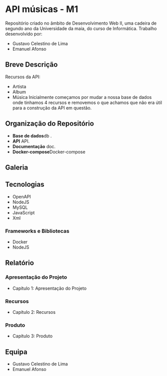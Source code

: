 # API músicas - M1

Repositório criado no âmbito de Desenvolvimento Web II, uma cadeira de segundo ano da Universidade da maia, do curso de Informática.
Trabalho desenvolvido por:

- Gustavo Celestino de Lima
- Emanuel Afonso

## Breve Descrição

Recursos da API:

- Artista
- Album
- Música
  Inicialmente começamos por mudar a nossa base de dados onde tinhamos 4 recursos e removemos o que achamos que não era útil para a construção da API em questão.

## Organização do Repositório

- **Base de dados**db .
- **API** API.
- **Documentação** doc.
- **Docker-compose**Docker-compose

## Galeria

## Tecnologias

- OpenAPI
- NodeJS
- MySQL
- JavaScript
- Xml

### Frameworks e Bibliotecas

- Docker
- NodeJS

## Relatório

### Apresentação do Projeto

- Capítulo 1: Apresentação do Projeto

### Recursos

- Capítulo 2: Recursos

### Produto

- Capítulo 3: Produto

## Equipa

- Gustavo Celestino de Lima
- Emanuel Afonso
